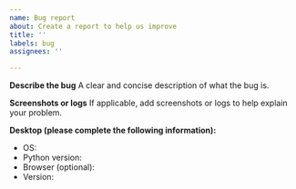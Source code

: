 ```yaml
---
name: Bug report
about: Create a report to help us improve
title: ''
labels: bug
assignees: ''

---
```


**Describe the bug**
A clear and concise description of what the bug is.

**Screenshots or logs**
If applicable, add screenshots or logs to help explain your problem.

**Desktop (please complete the following information):**
 - OS:
 - Python version:
 - Browser (optional):
 - Version:
